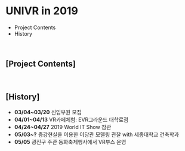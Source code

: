 # UNIVR in 2019
* Project Contents
* History

<br>

## [Project Contents]

<br>

## [History]
* **03/04~03/20** 신입부원 모집
* **04/01~04/13** VR카페체험: EVR그라운드 대학로점
* **04/24~04/27** 2019 World IT Show 참관
* **05/03~?** 증강현실을 이용한 이당관 모델링 관찰 with 세종대학교 건축학과 
* **05/05** 광진구 주관 동화축제행사에서 VR부스 운영
